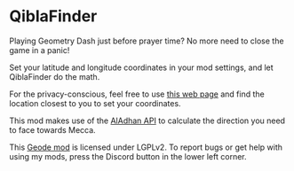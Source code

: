 # QiblaFinder

Playing Geometry Dash just before prayer time? No more need to close the game in a panic!

Set your latitude and longitude coordinates in your mod settings, and let QiblaFinder do the math.

For the privacy-conscious, feel free to use [this web page](https://latlong.net/countries) and find the location closest to you to set your coordinates.

This mod makes use of the [AlAdhan API](https://github.com/islamic-network/api.aladhan.com) to calculate the direction you need to face towards Mecca. 

This [Geode mod](https://geode-sdk.org) is licensed under LGPLv2. To report bugs or get help with using my mods, press the Discord button in the lower left corner.